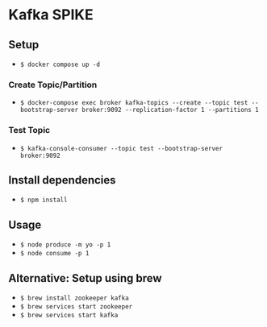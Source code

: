 # Kafka SPIKE

## Setup 

* `$ docker compose up -d`

### Create Topic/Partition

* `$ docker-compose exec broker kafka-topics --create --topic test --bootstrap-server broker:9092 --replication-factor 1 --partitions 1`

### Test Topic

* `$ kafka-console-consumer --topic test --bootstrap-server broker:9092`

## Install dependencies

* `$ npm install`

## Usage
* `$ node produce -m yo -p 1`
* `$ node consume -p 1`

## Alternative: Setup using brew

* `$ brew install zookeeper kafka`
* `$ brew services start zookeeper`
* `$ brew services start kafka`
